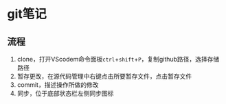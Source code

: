 # git笔记

## 流程

1. clone，打开VScodem命令面板`ctrl`+`shift`+`P`，复制github路径，选择存储路径
2. 暂存更改，在源代码管理中右键点击所要暂存文件，点击暂存文件
3. commit，描述操作所做的修改
4. 同步，位于底部状态栏左侧同步图标
